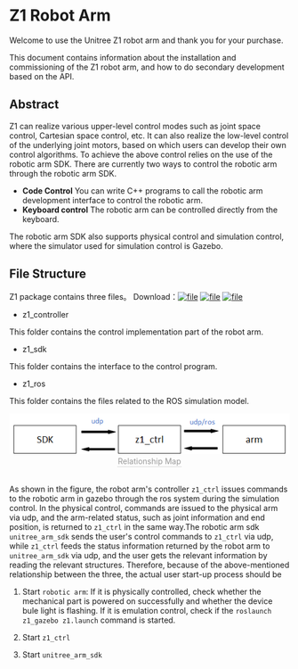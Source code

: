 # Z1 Robot Arm

Welcome to use the Unitree Z1 robot arm and thank you for your purchase.

This document contains information about the installation and commissioning of the Z1 robot arm, and how to do secondary development based on the API.

<!-- **SDK下载链接**:

含Unitree手爪：<a href="downloads/z1_sdk.2022.8.11.zip" download>z1_sdk.2022.8.11</a>

无Unitree手爪：<a href="downloads/z1_sdk.2022.8.12.zip" download>z1_sdk.2022.8.12</a>

PS：用户需根据自身使用情况下载相应的SDK。 -->

<!--## Safety instructions

###	Introduction

Robotic arm users should fully understand the risks, must read this manual carefully before use, and strictly comply with the specifications and requirements in the manual. Unitree Technology is committed to providing excellent products, but due to the high risk of robotic arms, even if all operations are used in accordance with the instructions in the manual, there is no guarantee that it will not cause damage to persons and property, Unitree Technology is not responsible for this.

## Cautions

1. Be sure to follow the requirements in this manual to install the robot arm and connect the cables

2. Ensure that the robot arm does not collide with people or other objects within its range of activity to avoid accidents

3. Before use, need professional personnel to debug

4. When using the SDK, make sure the input parameters and operation process are correct

5. The robot arm will generate heat during operation, please do not touch the robot arm when it is running or just stopped.

6. Please pay attention to the operation speed of the robot arm, and be careful when it is too fast.

7. Please be sure to disconnect the power after the arm is used.

8. Avoid using the arm in wet or dusty environment.

9. Please make sure to store and install the arm in a place where children cannot touch it to avoid danger.-->

## Abstract

Z1 can realize various upper-level control modes such as joint space control, Cartesian space control, etc. It can also realize the low-level control of the underlying joint motors, based on which users can develop their own control algorithms. To achieve the above control relies on the use of the robotic arm SDK. There are currently two ways to control the robotic arm through the robotic arm SDK.

+ **Code Control**
You can write C++ programs to call the robotic arm development interface to control the robotic arm.
+ **Keyboard control**
The robotic arm can be controlled directly from the keyboard.

The robotic arm SDK also supports physical control and simulation control, where the simulator used for simulation control is Gazebo.

## File Structure


Z1 package contains three files。
Download：[![file](https://img.shields.io/badge/Z1-controller-green)](https://github.com/unitreerobotics/z1_controller) [![file](https://img.shields.io/badge/Z1-sdk-green)](https://github.com/unitreerobotics/z1_sdk) [![file](https://img.shields.io/badge/Z1-ros-green)](https://github.com/unitreerobotics/z1_ros)

+ z1_controller

This folder contains the control implementation part of the robot arm.

+ z1_sdk

This folder contains the interface to the control program.

+ z1_ros

This folder contains the files related to the ROS simulation model.

<center>
<img src="img/relation.png" style="zoom:100%" alt=" 图片不见了。。。 "/>
<br>
<div style="color:orange; border-bottom: 0.1px solid #d9d9d9;
display: inline-block;
color: #999;
padding: 1px;">Relationship Map</div>
</center>
<br>

As shown in the figure, the robot arm's controller `z1_ctrl` issues commands to the robotic arm in gazebo through the ros system during the simulation control. In the physical control, commands are issued to the physical arm via udp, and the arm-related status, such as joint information and end position, is returned to `z1_ctrl` in the same way.The robotic arm sdk `unitree_arm_sdk` sends the user's control commands to `z1_ctrl` via udp, while `z1_ctrl` feeds the status information returned by the robot arm to `unitree_arm_sdk` via udp, and the user gets the relevant information by reading the relevant structures.
Therefore, because of the above-mentioned relationship between the three, the actual user start-up process should be

1. Start `robotic arm`: If it is physically controlled, check whether the mechanical part is powered on successfully and whether the device bule light is flashing. If it is emulation control, check if the `roslaunch z1_gazebo z1.launch` command is started.

2. Start `z1_ctrl`

3. Start `unitree_arm_sdk`
